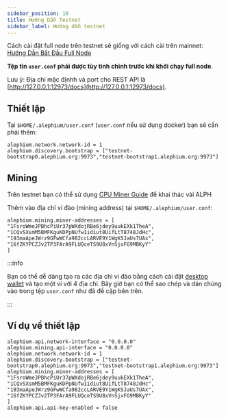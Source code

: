```yaml
---
sidebar_position: 10
title: Hướng Dẫn Testnet
sidebar_label: Hướng dẫn testnet
---
```


Cách cài đặt full node trên testnet sẽ giống với cách cài trên mainnet: [Hướng Dẫn Bắt Đầu Full Node](full-node/getting-started.md)

**Tệp tin `user.conf` phải được tùy tinh chỉnh trước khi khởi chạy full node**.

Lưu ý: Địa chỉ mặc địnhh và port cho REST API là [http://127.0.0.1:12973/docs](http://127.0.0.1:12973/docs).

## Thiết lập

Tại `$HOME/.alephium/user.conf` (`user.conf` nếu sử dụng docker) bạn sẽ cần phải thêm:

```
alephium.network.network-id = 1
alephium.discovery.bootstrap = ["testnet-bootstrap0.alephium.org:9973","testnet-bootstrap1.alephium.org:9973"]
```

## Mining

Trên testnet bạn có thể sử dụng [CPU Miner Guide](cpu-miner-guide.md) để khai thác vài ALPH

Thêm vào địa chỉ ví đào (mining address) tại `$HOME/.alephium/user.conf`:

```
alephium.mining.miner-addresses = [
"1FsroWmeJPBhcPiUr37pWXdojRBe6jdey9uukEXk1TheA",
"1CQvSXsmM5BMFKguKDPpNUfw1idiut8UifLtT8748JdHc",
"193maApeJWrz9GFwWCfa982ccLARVE9Y1WgKSJaUs7UAx",
"16fZKYPCZJv2TP3FArA9FLUQceTS9U8xVnSjxFG9MBKyY"
]
```

:::info 

Bạn có thể dễ dàng tạo ra các địa chỉ ví đào bằng cách cài đặt [desktop wallet](../wallet/desktop-wallet/configure-mining-wallet) và tạo một ví với 4 địa chỉ. Bây giờ bạn có thể sao chép và dán chúng vào trong tệp `user.conf` như đã đề cập bên trên.

:::

## Ví dụ về thiết lập

```
alephium.api.network-interface = "0.0.0.0"
alephium.mining.api-interface = "0.0.0.0"
alephium.network.network-id = 1
alephium.discovery.bootstrap = ["testnet-bootstrap0.alephium.org:9973","testnet-bootstrap1.alephium.org:9973"]
alephium.mining.miner-addresses = [
"1FsroWmeJPBhcPiUr37pWXdojRBe6jdey9uukEXk1TheA",
"1CQvSXsmM5BMFKguKDPpNUfw1idiut8UifLtT8748JdHc",
"193maApeJWrz9GFwWCfa982ccLARVE9Y1WgKSJaUs7UAx",
"16fZKYPCZJv2TP3FArA9FLUQceTS9U8xVnSjxFG9MBKyY"
]
alephium.api.api-key-enabled = false
```
